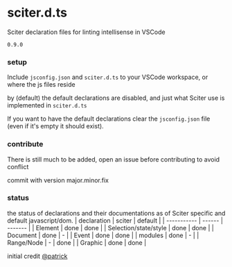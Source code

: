 # sciter.d.ts
Sciter declaration files for linting intellisense in VSCode

`0.9.0`

### setup

Include `jsconfig.json` and `sciter.d.ts` to your VSCode workspace, or where the js files reside

by (default) the default declarations are disabled, and just what Sciter use is implemented in `sciter.d.ts`

If you want to have the default declarations clear the `jsconfig.json` file (even if it's empty it should exist).


### contribute

There is still much to be added, open an issue before contributing to avoid conflict

commit with version major.minor.fix


### status

the status of declarations and their documentations as of Sciter specific and default javascript/dom.
| declaration | sciter | default |
| ----------- | ------ | ------- |
| Element | done | done |
| Selection/state/style | done | done |
| Document | done | - |
| Event | done | done |
| modules | done | - |
| Range/Node | - | done |
| Graphic | done | done |

initial credit [@patrick](https://sciter.com/forums/topic/typescript/#post-77670)
